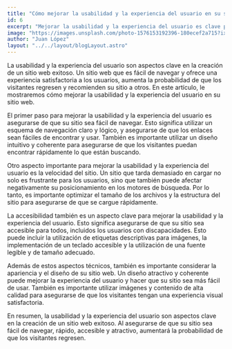```yaml
---
title: "Cómo mejorar la usabilidad y la experiencia del usuario en su sitio web"
id: 6
excerpt: "Mejorar la usabilidad y la experiencia del usuario es clave para el éxito de cualquier sitio web. Aquí hay algunos consejos para lograrlo: simplifica la navegación, utiliza una tipografía legible, asegúrate de que el contenido sea accesible en todas las plataformas, optimiza la velocidad de carga, proporciona retroalimentación clara y brinda opciones de contacto fáciles. Al implementar estos consejos, aumentarás la satisfacción del usuario y la probabilidad de que regresen a tu sitio web."
image: "https://images.unsplash.com/photo-1576153192396-180ecef2a715?ixlib=rb-4.0.3&ixid=MnwxMjA3fDB8MHxwaG90by1wYWdlfHx8fGVufDB8fHx8&auto=format&fit=crop&w=1374&q=80"
author: "Juan López"
layout: "../../layout/blogLayout.astro"
---
```


La usabilidad y la experiencia del usuario son aspectos clave en la creación de un sitio web exitoso. Un sitio web que es fácil de navegar y ofrece una experiencia satisfactoria a los usuarios, aumenta la probabilidad de que los visitantes regresen y recomienden su sitio a otros. En este artículo, le mostraremos cómo mejorar la usabilidad y la experiencia del usuario en su sitio web.

El primer paso para mejorar la usabilidad y la experiencia del usuario es asegurarse de que su sitio sea fácil de navegar. Esto significa utilizar un esquema de navegación claro y lógico, y asegurarse de que los enlaces sean fáciles de encontrar y usar. También es importante utilizar un diseño intuitivo y coherente para asegurarse de que los visitantes puedan encontrar rápidamente lo que están buscando.

Otro aspecto importante para mejorar la usabilidad y la experiencia del usuario es la velocidad del sitio. Un sitio que tarda demasiado en cargar no solo es frustrante para los usuarios, sino que también puede afectar negativamente su posicionamiento en los motores de búsqueda. Por lo tanto, es importante optimizar el tamaño de los archivos y la estructura del sitio para asegurarse de que se cargue rápidamente.

La accesibilidad también es un aspecto clave para mejorar la usabilidad y la experiencia del usuario. Esto significa asegurarse de que su sitio sea accesible para todos, incluidos los usuarios con discapacidades. Esto puede incluir la utilización de etiquetas descriptivas para imágenes, la implementación de un teclado accesible y la utilización de una fuente legible y de tamaño adecuado.

Además de estos aspectos técnicos, también es importante considerar la apariencia y el diseño de su sitio web. Un diseño atractivo y coherente puede mejorar la experiencia del usuario y hacer que su sitio sea más fácil de usar. También es importante utilizar imágenes y contenido de alta calidad para asegurarse de que los visitantes tengan una experiencia visual satisfactoria.

En resumen, la usabilidad y la experiencia del usuario son aspectos clave en la creación de un sitio web exitoso. Al asegurarse de que su sitio sea fácil de navegar, rápido, accesible y atractivo, aumentará la probabilidad de que los visitantes regresen.